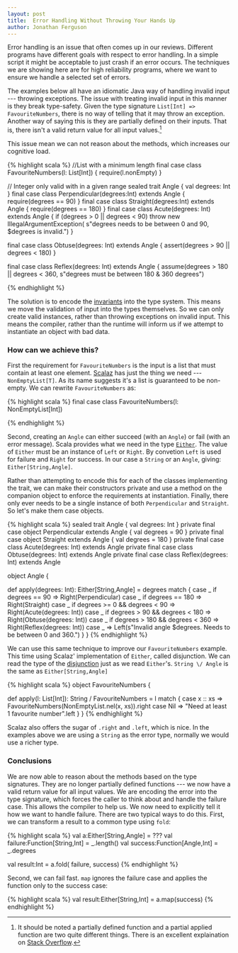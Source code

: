 ```yaml
---
layout: post
title:  Error Handling Without Throwing Your Hands Up
author: Jonathan Ferguson
---
```


Error handling is an issue that often comes up in our reviews.
Different programs have different goals with respect to error handling.
In a simple script it might be acceptable to just crash if an error occurs.
The techniques we are showing here are for high reliability programs,
where we want to ensure we handle a selected set of errors.

The examples below all have an idiomatic Java way of handling invalid input
--- throwing exceptions.
The issue with treating invalid input in this manner is they break type-safety.
Given the type signature `List[Int] => FavouriteNumbers`,
there is no way of telling that it may throw an exception.
Another way of saying this is they are partially defined on their inputs.
That is, there isn't a valid return value for all input values.[^1]

This issue mean we can not reason about the methods,
which increases our cognitive load.

 <!-- break -->

{% highlight scala %}
  //List with a minimum length
  final case class FavouriteNumbers(l: List[Int]) {
   require(l.nonEmpty)
  }

  // Integer only valid with in a given range
  sealed trait Angle { val degrees: Int }
  final case class Perpendicular(degrees:Int) extends Angle {
    require(degrees == 90)
  }
  final case class Straight(degrees:Int) extends Angle {
    require(degrees == 180)
  }
  final case class Acute(degrees: Int) extends Angle {
    if (degrees > 0 || degrees < 90)
    throw new IllegalArgumentException(
      s"degrees needs to be between 0 and 90, $degrees is invalid.")
  }

  final case class Obtuse(degrees: Int) extends Angle {
    assert(degrees > 90 || degrees < 180)
  }

  final case class Reflex(degrees: Int) extends Angle {
    assume(degrees > 180 || degrees < 360,
      s"degrees must be between 180 & 360 degrees")

{% endhighlight %}


The solution is to encode the [invariants](http://en.wikipedia.org/wiki/Invariant_(computer_science)) into the type system.
This means we move the validation of input into the types themselves.
So we can only create valid instances,
rather than throwing exceptions on invalid input.
This means the compiler,
rather than the runtime will inform us if we attempt to instantiate an object with bad data.

### How can we achieve this?

First the requirement for `FavouriteNumbers` is the input is a list that must contain at least one element.
[Scalaz](https://github.com/scalaz/scalaz) has just the thing we need --- `NonEmptyList[T]`.
As its name suggests it's a list is guaranteed to be non-empty.
We can rewrite `FavouriteNumbers` as:

{% highlight scala %}
final case class FavouriteNumbers(l: NonEmptyList[Int])

{% endhighlight %}


Second, creating an `Angle` can either succeed (with an `Angle`) or fail (with an error message).
Scala provides what we need in the type [`Either`](http://www.scala-lang.org/api/current/#scala.util.Either).
The value of `Either` must be an instance of `Left` or `Right`.
By convetion `Left` is used for failure and `Right` for success.
In our case a `String` or an `Angle`, giving: `Either[String,Angle]`.

Rather than attempting to encode this for each of the classes implementing the trait,
we can make their constructors private and use a method on the companion object to enforce the requirements at instantiation.
Finally, there only ever needs to be a single instance of both `Perpendicular` and `Straight`.
So let's make them case objects.

{% highlight scala %}
sealed trait Angle { val degrees: Int }
private final case object Perpendicular extends Angle { val degrees = 90 }
private final case object Straight extends Angle { val degrees = 180 }
private final case class Acute(degrees: Int) extends Angle
private final case class Obtuse(degrees: Int) extends Angle
private final case class Reflex(degrees: Int) extends Angle

object Angle {

  def apply(degrees: Int): Either[String,Angle] = degrees match {
    case _ if degrees == 90                  ⇒
      Right(Perpendicular)
    case _ if degrees == 180                 ⇒
      Right(Straight)
    case _ if degrees >= 0 && degrees < 90   ⇒
      Right(Acute(degrees: Int))
    case _ if degrees > 90 && degrees < 180  ⇒
      Right(Obtuse(degrees: Int))
    case _ if degrees > 180 && degrees < 360 ⇒
      Right(Reflex(degrees: Int))
    case _                                   ⇒
      Left(s"Invalid angle $degrees. Needs to be between 0 and 360.")
  }
}
{% endhighlight %}


We can use this same technique to improve our `FavouriteNumbers` example.
This time using Scalaz' implementation of `Either`, called disjunction.
We can read the type of the [disjunction](http://scalaz.github.io/scalaz/scalaz-2.10-7.0.3/doc/index.html#scalaz.$bslash$div) just as we read `Either`'s.
`String \/ Angle` is the same as `Either[String,Angle]`

{% highlight scala %}
object FavouriteNumbers {

  def apply(l: List[Int]): String \/ FavouriteNumbers = l match {
    case x :: xs ⇒ FavouriteNumbers(NonEmptyList.nel(x, xs)).right
    case Nil     ⇒ "Need at least 1 favourite number".left
  }
}
{% endhighlight %}

Scalaz also offers the sugar of `.right` and `.left`, which is nice.
In the examples above we are using a `String` as the error type, normally we would use a richer type.

### Conclusions

We are now able to reason about the methods based on the type signatures.
They are no longer partially defined functions --- we now have a valid return value for all input values.
We are encoding the error into the type signature,
which forces the caller to think about and handle the failure case.
This allows the compiler to help us.
We now need to explicitly tell it how we want to handle failure.
There are two typical ways to do this.
First, we can transform a result to a common type using `fold`:

{% highlight scala %}
  val a:Either[String,Angle] = ???
  val failure:Function[String,Int] = _.length()
  val success:Function[Angle,Int] = _.degrees

  val result:Int = a.fold( failure, success)
{% endhighlight %}


Second, we can fail fast.
`map` ignores the failure case and applies the function only to the success case:

{% highlight scala %}
  val result:Either[String,Int] = a.map(success)
{% endhighlight %}

[^1]: It should be noted a partially defined function and a partial applied function are two quite different things. There is an excellent explaination on [Stack Overflow](http://stackoverflow.com/questions/8650549/using-partial-functions-in-scala-how-does-it-work).

